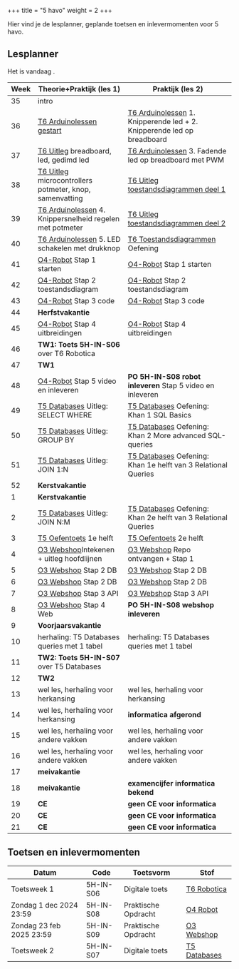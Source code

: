 +++
title = "5 havo"
weight = 2
+++

Hier vind je de lesplanner, geplande toetsen en inlevermomenten voor 5 havo.

<!--more-->

## Lesplanner

<!-- 
Tip voor het maken van nieuwe lesplanners:
Maak een bronbestand in Excel
Knip en plak de juiste kolommen naar een editor
Vervang tab door | (kan in texteditor maar ook in Word: knip en plak een tab in het zoeken veld en type | in vervangen veld)
Knip en plak het resultaat hieronder
-->

<!-- Zet de huidige datum en weeknummer op de pagina -->
Het is vandaag <span id="vandaag"></span>.
<script type="text/javascript" src="https://cdn.jsdelivr.net/npm/luxon@3.0.1/build/global/luxon.min.js"></script>
<script>
/* source: https://stackoverflow.com/questions/6117814/get-week-of-year-in-javascript-like-in-php */
function getWeekNumber(d) {
    // Copy date so don't modify original
    d = new Date(Date.UTC(d.getFullYear(), d.getMonth(), d.getDate()));
    // Set to nearest Thursday: current date + 4 - current day number
    // Make Sunday's day number 7
    d.setUTCDate(d.getUTCDate() + 4 - (d.getUTCDay()||7));
    // Get first day of year
    var yearStart = new Date(Date.UTC(d.getUTCFullYear(),0,1));
    // Calculate full weeks to nearest Thursday
    var weekNo = Math.ceil(( ( (d - yearStart) / 86400000) + 1)/7);
    // Return array of year and week number
    return [weekNo];
}
const days =["zondag", "maandag", "dinsdag", "woensdag", "donderdag", "vrijdag", "zaterdag"];
const months =["januari","februari","maart","april","mei","juni","juli","augustus","september","oktober","november","december"]
const date = new Date();
document.getElementById("vandaag").innerHTML = `${days[date.getDay()]} ${date.getDate()} ${months[date.getMonth()]} ${date.getFullYear()}, week ${getWeekNumber(date)}`;
console.log("done");
</script>

Week|Theorie+Praktijk (les 1)|Praktijk (les 2)
--|--|--
35|intro|
36|[T6 Arduinolessen gestart](/theorie/robotica)|[T6 Arduinolessen](/theorie/robotica) 1. Knipperende led + 2. Knipperende led op breadboard
37|[T6 Uitleg](/theorie/robotica) breadboard, led, gedimd led |[T6 Arduinolessen](/theorie/robotica) 3. Fadende led op breadboard met PWM
38|[T6 Uitleg](/theorie/robotica) microcontrollers potmeter, knop, samenvatting |[T6 Uitleg toestandsdiagrammen deel 1](/theorie/robotica)
39|[T6 Arduinolessen](/theorie/robotica) 4. Knippersnelheid regelen met potmeter|[T6 Uitleg toestandsdiagrammen deel 2](/theorie/robotica)
40|[T6 Arduinolessen](/theorie/robotica) 5. LED schakelen met drukknop|[T6 Toestandsdiagrammen](/theorie/robotica) Oefening
41|[O4-Robot](/opdrachten/robot/) Stap 1 starten|[O4-Robot](/opdrachten/robot/) Stap 1 starten
42|[O4-Robot](/opdrachten/robot/) Stap 2 toestandsdiagram|[O4-Robot](/opdrachten/robot/) Stap 2 toestandsdiagram
43|[O4-Robot](/opdrachten/robot/) Stap 3 code|[O4-Robot](/opdrachten/robot/) Stap 3 code
44|**Herfstvakantie**|
45|[O4-Robot](/opdrachten/robot/) Stap 4 uitbreidingen |[O4-Robot](/opdrachten/robot/) Stap 4 uitbreidingen 
46|**TW1: Toets 5H-IN-S06** over T6 Robotica|
47|**TW1**|
48|[O4-Robot](/opdrachten/robot/) Stap 5 video en inleveren |**PO 5H-IN-S08 robot inleveren** Stap 5 video en inleveren
49|[T5 Databases](/theorie/databases/) Uitleg: SELECT WHERE |[T5 Databases](/theorie/databases/) Oefening: Khan 1 SQL Basics
50|[T5 Databases](/theorie/databases/) Uitleg: GROUP BY| [T5 Databases](/theorie/databases/)  Oefening: Khan 2 More advanced SQL-queries
51|[T5 Databases](/theorie/databases/) Uitleg: JOIN 1:N|[T5 Databases](/theorie/databases/) Oefening: Khan 1e helft van 3 Relational Queries
52|**Kerstvakantie**|
1|**Kerstvakantie**|
2|[T5 Databases](/theorie/databases/) Uitleg: JOIN N:M|[T5 Databases](/theorie/databases/) Oefening: Khan 2e helft van 3 Relational Queries
3|[T5 Oefentoets](/theorie/databases/) 1e helft |[T5 Oefentoets](/theorie/databases/) 2e helft
4|[O3 Webshop](/opdrachten/webshop/)Intekenen + uitleg hoofdlijnen|[O3 Webshop](/opdrachten/webshop/) Repo ontvangen + Stap 1
5|[O3 Webshop](/opdrachten/webshop/) Stap 2 DB|[O3 Webshop](/opdrachten/webshop/) Stap 2 DB
6|[O3 Webshop](/opdrachten/webshop/) Stap 2 DB|[O3 Webshop](/opdrachten/webshop/) Stap 2 DB
7|[O3 Webshop](/opdrachten/webshop/) Stap 3 API|[O3 Webshop](/opdrachten/webshop/) Stap 3 API
8|[O3 Webshop](/opdrachten/webshop/) Stap 4 Web|**PO 5H-IN-S08 webshop inleveren**
9|**Voorjaarsvakantie**|
10|herhaling: T5 Databases queries met 1 tabel|herhaling: T5 Databases queries met 1 tabel
11|**TW2: Toets 5H-IN-S07** over T5 Databases|
12|**TW2**|
13|wel les, herhaling voor herkansing|wel les, herhaling voor herkansing
14|wel les, herhaling voor herkansing|**informatica afgerond**
15|wel les, herhaling voor andere vakken|wel les, herhaling voor andere vakken
16|wel les, herhaling voor andere vakken|wel les, herhaling voor andere vakken
17|**meivakantie**|
18|**meivakantie**|**examencijfer informatica bekend**
19|**CE** |**geen CE voor informatica**
20|**CE** |**geen CE voor informatica**
21|**CE** |**geen CE voor informatica**

## Toetsen en inlevermomenten

Datum        | Code     | Toetsvorm      | Stof
-------------|----------|----------------|-----
 Toetsweek 1 |5H-IN-S06 | Digitale toets | [T6 Robotica](/theorie/robotica/#leerdoelen)
 Zondag 1 dec 2024 23:59|5H-IN-S08 | Praktische Opdracht | [O4 Robot](/opdrachten/robot/)
 Zondag 23 feb 2025 23:59|5H-IN-S09 | Praktische Opdracht | [O3 Webshop](/opdrachten/webshop/)
 Toetsweek 2 |5H-IN-S07 | Digitale toets | [T5 Databases](/theorie/databases/#leerdoelen)  
